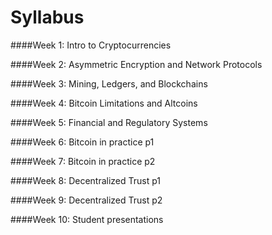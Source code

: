 Syllabus
=======
####Week 1: Intro to Cryptocurrencies

####Week 2: Asymmetric Encryption and Network Protocols

####Week 3: Mining, Ledgers, and Blockchains

####Week 4: Bitcoin Limitations and Altcoins

####Week 5: Financial and Regulatory Systems

####Week 6: Bitcoin in practice p1

####Week 7: Bitcoin in practice p2

####Week 8: Decentralized Trust p1

####Week 9: Decentralized Trust p2

####Week 10: Student presentations



